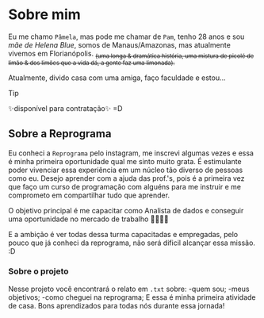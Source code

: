 # Sobre mim
Eu me chamo `Pâmela`, mas pode me chamar de `Pam`, tenho 28 anos e sou *mãe de Helena Blue*, somos de Manaus/Amazonas, mas atualmente vivemos em Florianópolis.
<sub>~~(uma longa & dramática história, uma mistura de picolé de limão & dos limões que a vida dá, a gente faz uma limonada).~~</sub>

Atualmente, divido casa com uma amiga, faço faculdade e estou...
>[!TIP]
>✨disponível para contratação✨ =D

## Sobre a Reprograma
Eu conheci a `Reprograma` pelo instagram, me inscrevi algumas vezes e essa é minha primeira oportunidade qual me sinto muito grata. É estimulante poder vivenciar essa experiência em um núcleo tão diverso de pessoas como eu. Desejo aprender com a ajuda das prof.'s, pois é a primeira vez que faço um curso de programação com alguéns para me instruir e me comprometo em compartilhar tudo que aprender.

O objetivo principal é me capacitar como Analista de dados e conseguir uma oportunidade no mercado de trabalho 👩🏻‍💻✨

E a ambição é ver todas dessa turma capacitadas e empregadas, pelo pouco que já conheci da reprograma, não será dificil alcançar essa missão. :D

### Sobre o projeto
Nesse projeto você encontrará o relato em `.txt` sobre:
-quem sou;
-meus objetivos;
-como cheguei na reprograma;
E essa é minha primeira atividade de casa. Bons aprendizados para todas nós durante essa jornada!



